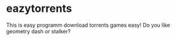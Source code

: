 # eazytorrents
This is easy programm download torrents games easy! Do you like geometry dash or stalker?
